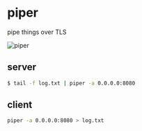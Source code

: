 # piper
pipe things over TLS

![piper](http://i.imgur.com/Kp9zuMn.jpg)

## server
```bash
$ tail -f log.txt | piper -a 0.0.0.0:8080
```

## client
```bash
piper -a 0.0.0.0:8080 > log.txt
```
